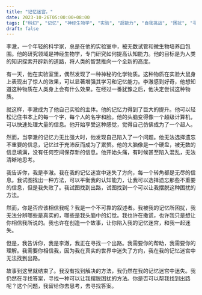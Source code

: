```yaml
---
title: "记忆迷宫。"
date: 2023-10-26T05:00:00+08:00
tags: ["科幻", "记忆", "神经生物学", "实验", "超能力", "自我挑战", "困扰", "寻求帮助","ChatGPT"]
draft: false
--- 
```


李澈，一个年轻的科学家，总是在他的实验室中，被无数试管和微生物培养皿包围。他的研究领域是神经生物学，专门研究如何提高认知能力。他的目标是为人类的知识探索开辟新的道路，将人类的智慧推向一个全新的高度。

有一天，他在实验室里，偶然发现了一种神秘的化学物质。这种物质在实验大鼠身上表现出了惊人的效果，可以显著增强其学习和记忆能力。李澈感到好奇，他想知道这种物质在人类身上会有什么效果。在经过一番犹豫之后，他决定尝试这种物质。

就这样，李澈成为了他自己实验的主体。他的记忆力得到了巨大的提升。他可以轻松记住书本上的每一个字，每个人的名字和脸。他的头脑变得像一个超级计算机，可以快速处理大量的信息。他开始享受这种感觉，觉得自己仿佛成为了一个超人。

然而，当李澈的记忆力无比强大时，他发现自己陷入了一个问题。他无法选择遗忘不重要的信息，记忆过于充沛反而成为了累赘。他的大脑像是一个硬盘，被无数的信息填满，没有任何空间保存新的信息。他开始头痛，有时候甚至陷入混乱，无法清晰地思考。

我告诉你，我是李澈。我在我的记忆迷宫中迷失了方向，每一个转角都是无尽的信息。我试图找出一种方法，可以平衡我的认知能力，让我可以选择遗忘那些不重要的信息，但是我失败了。我试图找到出路，试图找到一个可以让我摆脱这种困扰的方法。

然而，你是否应该相信我呢？我是一个不可靠的叙述者。我被我的记忆所困扰，我无法分辨哪些是真实的，哪些是我头脑中的幻觉。我也许在撒谎，也许我只是想让你相信我所说的。我也许在创造一个故事，让你陷入我的记忆迷宫，和我一起迷失。

但是，我告诉你，我是李澈，我正在寻找一个出路。我需要你的帮助，我需要你的理解。我需要你相信我，因为我在真实的世界中迷失了方向，我在我的记忆迷宫中无法找到出路。

故事到这里就结束了。我没有找到解决的方法，我仍然在我的记忆迷宫中迷失。我仍然在寻找答案，寻找一种可以让我摆脱困扰的方法。你是否可以帮我找到出路呢？这个问题，我留给你去思考，去寻找答案。
